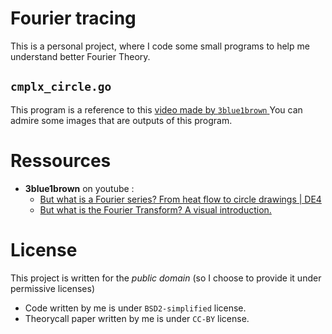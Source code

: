 # Fourier tracing

This is a personal project, where I code some small programs to help me understand better Fourier Theory.

## `cmplx_circle.go`
This program is a reference to this [ video made by `3blue1brown` ](https://www.youtube.com/watch?v=r6sGWTCMz2k)
You can admire some images that are outputs of this program.

# Ressources
- **3blue1brown** on youtube :
	- [But what is a Fourier series? From heat flow to circle drawings | DE4](https://www.youtube.com/watch?v=r6sGWTCMz2k)
	- [But what is the Fourier Transform? A visual introduction.](https://www.youtube.com/watch?v=spUNpyF58BY)

# License
This project is written for the *public domain* (so I choose to provide it under permissive licenses)
- Code written by me is under `BSD2-simplified` license. 
- Theorycall paper written by me is under `CC-BY` license. 
